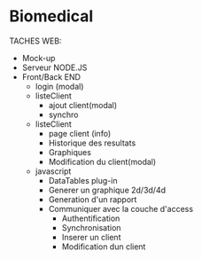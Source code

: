 # Biomedical

TACHES WEB:<br>
<ul>
	<li>Mock-up</li>
	<li>Serveur NODE.JS</li>
	<li>
		Front/Back END
		<ul>
			<li>login (modal)</li>
			<li>
				listeClient
				<ul>
					<li>ajout client(modal)</li>
					<li>synchro</li>
				</ul>
			</li>
			<li>
				listeClient
				<ul>
					<li>page client (info)</li>
					<li>Historique des resultats</li>
					<li>Graphiques</li>
					<li>Modification du client(modal)</li>
				</ul>
			</li>
			<li>
				javascript
				<ul>
					<li>DataTables plug-in</li>
					<li>Generer un graphique 2d/3d/4d</li>
					<li>Generation d'un rapport</li>
					<li>
						Communiquer avec la couche d'access 
						<ul>
							<li>Authentification</li>
							<li>Synchronisation</li>
							<li>Inserer un client</li>
							<li>Modification dun client</li>
						</ul>
					</li>
				</ul>
			</li>
		</ul>
	</li>	
			
